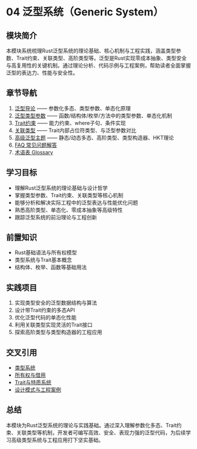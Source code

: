 # 04 泛型系统（Generic System）

## 模块简介

本模块系统梳理Rust泛型系统的理论基础、核心机制与工程实践，涵盖类型参数、Trait约束、关联类型、高阶类型等。泛型是Rust实现零成本抽象、类型安全与高复用性的关键机制。通过理论分析、代码示例与工程案例，帮助读者全面掌握泛型的表达力、性能与安全性。

## 章节导航

1. [泛型导论](./01_introduction_to_generics.md) —— 参数化多态、类型参数、单态化原理
2. [泛型类型参数](./02_generic_type_parameters.md) —— 函数/结构体/枚举/方法中的类型参数、单态化机制
3. [Trait约束](./03_trait_bounds.md) —— 能力约束、where子句、条件实现
4. [关联类型](./04_associated_types.md) —— Trait内部占位符类型、与泛型参数对比
5. [高级泛型主题](./05_advanced_topics.md) —— 静态/动态多态、高阶类型、类型构造器、HKT理论
6. [FAQ 常见问题解答](./FAQ.md)
7. [术语表 Glossary](./Glossary.md)

## 学习目标

- 理解Rust泛型系统的理论基础与设计哲学
- 掌握类型参数、Trait约束、关联类型等核心机制
- 能够分析和解决实际工程中的泛型表达与性能优化问题
- 熟悉高阶类型、单态化、零成本抽象等高级特性
- 跟踪泛型系统的前沿理论与工程创新

## 前置知识

- Rust基础语法与所有权模型
- 类型系统与Trait基本概念
- 结构体、枚举、函数等基础用法

## 实践项目

1. 实现类型安全的泛型数据结构与算法
2. 设计带Trait约束的多态API
3. 优化泛型代码的单态化性能
4. 利用关联类型实现灵活的Trait接口
5. 探索高阶类型与类型构造器的工程应用

## 交叉引用

- [类型系统](../02_type_system/)
- [所有权与借用](../01_ownership_borrowing/)
- [Trait与特质系统](../12_traits/)
- [设计模式与工程案例](../09_design_patterns/)

## 总结

本模块为Rust泛型系统的理论与实践基础。通过深入理解参数化多态、Trait约束、关联类型等机制，开发者可编写高效、安全、表现力强的泛型代码，为后续学习高级类型系统与工程应用打下坚实基础。
